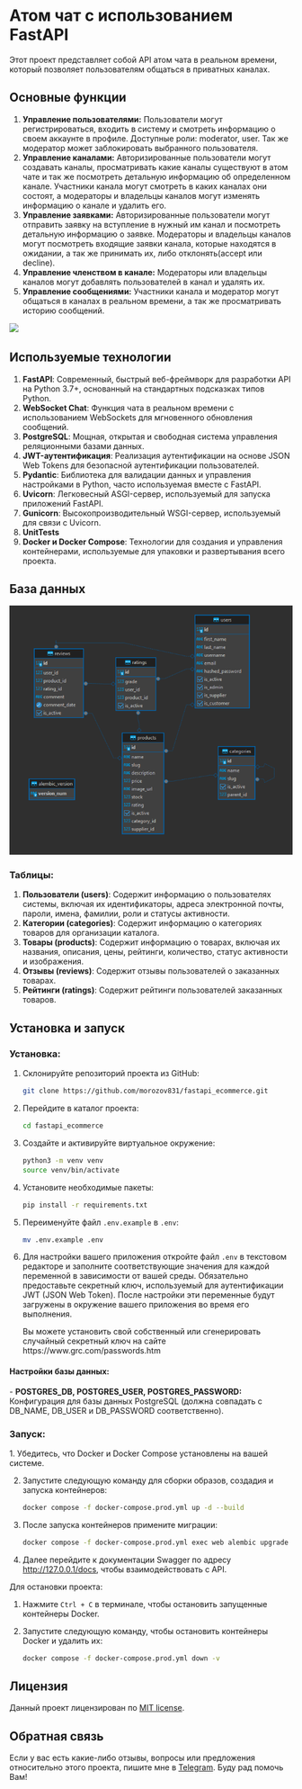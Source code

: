 <h1>Атом чат с использованием FastAPI</h1>
Этот проект представляет собой API атом чата в реальном времени, который позволяет пользователям общаться в приватных каналах.
<h2>Основные функции</h2>
<ol>
  <li><b>Управление пользователями:</b> Пользователи могут регистрироваться, входить в систему и смотреть информацию о своем аккаунте в профиле. Доступные роли: moderator, user. Так же модератор может заблокировать выбранного пользователя.</li>
  <li><b>Управление каналами:</b> Авторизированные пользователи могут создавать каналы, просматривать какие каналы существуют в атом чате и так же посмотреть детальную информацию об определенном канале. Участники канала могут смотреть в каких каналах они состоят, а модераторы и владельцы каналов могут изменять информацию о канале и удалить его.</li>
  <li><b>Управление заявками:</b> Авторизированные пользователи могут отправить заявку на вступление в нужный им канал и посмотреть детальную информацию о заявке. Модераторы и владельцы каналов могут посмотреть входящие заявки канала, которые находятся в ожидании, а так же принимать их, либо отклонять(accept или decline).</li>
  <li><b>Управление членством в канале:</b> Модераторы или владельцы каналов могут добавлять пользователей в канал и удалять их.</li>
  <li><b>Управление сообщениями:</b> Участники канала и модератор могут общаться в каналах в реальном времени, а так же просматривать историю сообщений.</li>
</ol>
<img src="[https://raw.githubusercontent.com/morozov831/fastapi_ecommerce/master/image.png](https://github.com/morozov831/fastapi_atomchat/blob/master/image.png)">
<h2>Используемые технологии</h2>
<ol>
  <li><b>FastAPI</b>: Современный, быстрый веб-фреймворк для разработки API на Python 3.7+, основанный на стандартных подсказках типов Python.</li>
  <li><b>WebSocket Chat</b>: Функция чата в реальном времени с использованием WebSockets для мгновенного обновления сообщений.</li>
  <li><b>PostgreSQL</b>: Мощная, открытая и свободная система управления реляционными базами данных.</li>
  <li><b>JWT-аутентификация</b>: Реализация аутентификации на основе JSON Web Tokens для безопасной аутентификации пользователей.</li>
  <li><b>Pydantic</b>: Библиотека для валидации данных и управления настройками в Python, часто используемая вместе с FastAPI.</li>
  <li><b>Uvicorn</b>: Легковесный ASGI-сервер, используемый для запуска приложений FastAPI.</li>
  <li><b>Gunicorn</b>: Высокопроизводительный WSGI-сервер, используемый для связи с Uvicorn.</li>
  <li><b>UnitTests</b></li>
  <li><b>Docker и Docker Compose</b>: Технологии для создания и управления контейнерами, используемые для упаковки и развертывания всего проекта.</li>
</ol>
<h2>База данных</h2>
<img src="https://raw.githubusercontent.com/morozov831/fastapi_ecommerce/master/image.png">
<h3>Таблицы:</h3>
<ol>
  <li><b>Пользователи (users)</b>: Содержит информацию о пользователях системы, включая их идентификаторы, адреса электронной почты, пароли, имена, фамилии, роли и статусы активности.</li>
  <li><b>Категории (categories)</b>: Содержит информацию о категориях товаров для организации каталога.</li>
  <li><b>Товары (products)</b>: Содержит информацию о товарах, включая их названия, описания, цены, рейтинги, количество, статус активности и изображения.</li>
  <li><b>Отзывы (reviews)</b>: Содержит отзывы пользователей о заказанных товарах.</li>
  <li><b>Рейтинги (ratings)</b>: Содержит рейтинги пользователей заказанных товаров.</li>
</ol>
<h2>Установка и запуск</h2>
<h3>Установка:</h3>

1. Склонируйте репозиторий проекта из GitHub:
   ```bash
   git clone https://github.com/morozov831/fastapi_ecommerce.git
   ```

2. Перейдите в каталог проекта:
   ```bash
   cd fastapi_ecommerce
   ```
3. Создайте и активируйте виртуальное окружение:
   ```bash
   python3 -m venv venv
   source venv/bin/activate
   ```

4. Установите необходимые пакеты:
   ```bash
   pip install -r requirements.txt
   ```
4. Переименуйте файл `.env.example` в `.env`:
   ```bash
   mv .env.example .env
   ```
5. Для настройки вашего приложения откройте файл `.env` в текстовом редакторе и
   заполните
   соответствующие значения для каждой переменной в зависимости от вашей среды.
   Обязательно
   предоставьте cекретный ключ, используемый для аутентификации
  JWT (JSON Web Token).
   После настройки эти переменные будут
   загружены в
   окружение вашего приложения во время его выполнения.
   <p>Вы можете установить свой собственный или сгенерировать случайный секретный ключ на сайте https://www.grc.com/passwords.htm</p>
<h4>Настройки базы данных:</h4>
  - <b>POSTGRES_DB, POSTGRES_USER, POSTGRES_PASSWORD:</b> Конфигурация для
    базы данных PostgreSQL (должна совпадать с DB_NAME, DB_USER и
    DB_PASSWORD соответственно).
<h3>Запуск:</h3>
1. Убедитесь, что Docker и Docker Compose установлены на вашей системе.

2. Запустите следующую команду для сборки образов, создадия и запуска контейнеров:
   ```bash
   docker compose -f docker-compose.prod.yml up -d --build
   ```
2. После запуска контейнеров примените миграции:
   ```bash
   docker compose -f docker-compose.prod.yml exec web alembic upgrade head
   ```

3. Далее перейдите к документации Swagger
   по адресу http://127.0.0.1/docs, чтобы
   взаимодействовать с
   API.

Для остановки проекта:

1. Нажмите `Ctrl + C` в терминале, чтобы остановить запущенные контейнеры
   Docker.

2. Запустите следующую команду, чтобы остановить контейнеры Docker и удалить их:
   ```bash
   docker compose -f docker-compose.prod.yml down -v
   ```
<h2>Лицензия</h2>
Данный проект лицензирован по <a href="https://github.com/morozov831/fastapi_ecommerce/blob/master/MIT-LICENSE.txt">MIT license</a>.
<h2>Обратная связь</h2>

Если у вас есть какие-либо отзывы, вопросы или предложения относительно этого
проекта, пишите мне в <a href="https://t.me/morozov_831">Telegram</a>. Буду рад помочь Вам!
